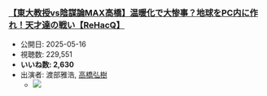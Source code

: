 ### [【東大教授vs陰謀論MAX高橋】温暖化で大惨事？地球をPC内に作れ！天才達の戦い【ReHacQ】](https://www.youtube.com/watch?v=OHCGPTIRG-g)
-   公開日: 2025-05-16
-   視聴数: 229,551
-   **いいね数: 2,630**
-   出演者: 渡部雅浩, [高橋弘樹](/rehacq_fan/people/高橋弘樹 "wikilink")
    - [![](https://img.youtube.com/vi/OHCGPTIRG-g/hqdefault.jpg)](https://www.youtube.com/watch?v=OHCGPTIRG-g)
